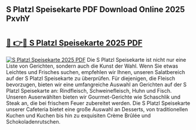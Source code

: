 ## S Platzl Speisekarte PDF Download Online 2025 PxvhY

# <h2><a href="http://gc7mmhy.nevu.top/?p=S+Platzl+Speisekarte">🔗 👉🔴 S Platzl Speisekarte 2025 PDF</a></h2>

[![S Platzl Speisekarte 2025 PDF](https://i.imgur.com/dBaPXMq.png)](http://gc7mmhy.nevu.top/?p=S+Platzl+Speisekarte)
Die S Platzl Speisekarte ist nicht nur eine Liste von Gerichten, sondern auch die Kunst der Wahl. Wenn Sie etwas Leichtes und Frisches suchen, empfehlen wir Ihnen, unseren Salatbereich auf der S Platzl Speisekarte zu überprüfen. Für diejenigen, die Fleisch bevorzugen, bieten wir eine umfangreiche Auswahl an Gerichten auf der S Platzl Speisekarte an: Rindfleisch, Schweinefleisch, Huhn und Fisch. Unseren Auserwählten bieten wir Gourmet-Gerichte wie Schaschlik und Steak an, die bei frischem Feuer zubereitet werden. Die S Platzl Speisekarte unserer Cafeteria bietet eine große Auswahl an Desserts, von traditionellen Kuchen und Kuchen bis hin zu exquisiten Crème Brûlée und Schokoladenrutschen.
